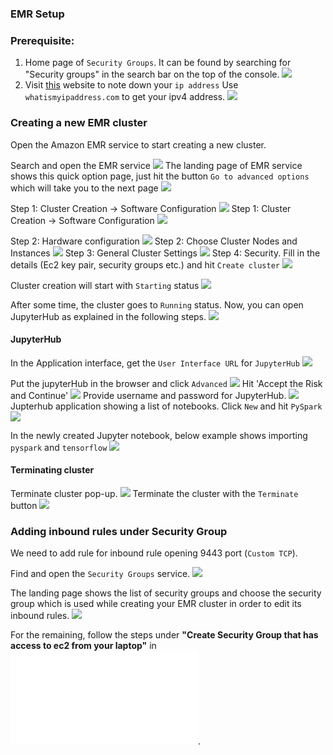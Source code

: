 ### EMR Setup

### Prerequisite:

1. Home page of `Security Groups`. It can be found by searching for "Security groups" in the search bar on the top of the console.
![](./images_emr/emr_5.png)
2. Visit [this](https://whatismyipaddress.com/) website to note down your `ip address`
Use `whatismyipaddress.com` to get your ipv4 address.
![](./images_emr/emr_19.png)

### Creating a new EMR cluster
Open the Amazon EMR service to start creating a new cluster. 

Search and open the EMR service
![](./images_emr/search_for_emr.png)
The landing page of EMR service shows this quick option page, just hit the button `Go to advanced options`
which will take you to the next page
![](./images_emr/emr_quick_options.png)

Step 1: Cluster Creation -> Software Configuration
![](./images_emr/emr_22.png)
Step 1: Cluster Creation -> Software Configuration
![](./images_emr/emr_21.png)


Step 2: Hardware configuration
![](./images_emr/emr_1.png)
Step 2: Choose Cluster Nodes and Instances
![](./images_emr/emr_23.png)
Step 3: General Cluster Settings
![](./images_emr/emr_4.png)
Step 4: Security. Fill in the details (Ec2 key pair, security groups etc.) and hit `Create cluster`
![](./images_emr/emr_3.png)

Cluster creation will start with `Starting` status
![](./images_emr/emr_24.png)

After some time, the cluster goes to `Running` status. Now, you can open JupyterHub as explained in the following steps.
![](./images_emr/emr_11.png)

#### JupyterHub
In the Application interface, get the `User Interface URL` for `JupyterHub`
![](./images_emr/emr_20.png)

Put the jupyterHub in the browser and click `Advanced` 
![](./images_emr/emr_18.png)
Hit 'Accept the Risk and Continue'
![](./images_emr/emr_17.png)
Provide username and password for JupyterHub.
![](./images_emr/emr_16.png)
Jupterhub application showing a list of notebooks. Click `New` and hit `PySpark`
![](./images_emr/emr_15.png)

In the newly created Jupyter notebook, below example shows importing `pyspark` and `tensorflow`
![](./images_emr/emr_12.png)


#### Terminating cluster
Terminate cluster pop-up.
![](./images_emr/emr_14.png)
Terminate the cluster with the `Terminate` button
![](./images_emr/emr_13.png)

### Adding inbound rules under Security Group
We need to add rule for inbound rule opening 9443 port (`Custom TCP`). 

Find and open the `Security Groups` service.
![](./images_emr/find_security_groups.png)

The landing page shows the list of security groups and choose the security group which is used while
creating your EMR cluster in order to edit its inbound rules.
![](./images_emr/find_security_groups.png)

For the remaining, follow the steps under **"Create Security Group that has access to ec2 from your laptop"**
in ![ec2.md](./ec2.md).

[//]: # (List of all existing security groups)
[//]: # (![]&#40;./images_emr/emr_10.png&#41;)
[//]: # (![]&#40;./images_emr/emr_9.png&#41;)
[//]: # (Continuation from last image, put your ip address with /32 added.)
[//]: # (![]&#40;./images_emr/emr_8.png&#41;)
[//]: # (Choose the security group used for EMR master.)
[//]: # (![]&#40;./images_emr/emr_7.png&#41;)
[//]: # (![]&#40;./images_emr/emr_6.png&#41; # AWS security hub &#40;not needed&#41;)
[//]: # (Home page for Amazon Cluster. Hit `Create Cluster` button)
[//]: # (![]&#40;./images_emr/emr_2.png&#41;)
